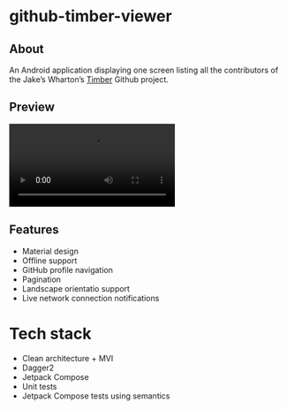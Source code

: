# github-timber-viewer
## About
An Android application displaying one screen listing all the contributors of the Jake’s Wharton’s [Timber](https://github.com/JakeWharton/timber) Github project.

## Preview
![](https://github.com/xzhorikx/github-timber-viewer/blob/main/app-demo.mp4)

## Features
- Material design
- Offline support
- GitHub profile navigation
- Pagination
- Landscape orientatio support
- Live network connection notifications

# Tech stack
- Clean architecture + MVI
- Dagger2
- Jetpack Compose
- Unit tests
- Jetpack Compose tests using semantics

